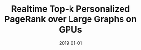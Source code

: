 ---
title: "Realtime Top-k Personalized PageRank over Large Graphs on GPUs"
date: 2019-01-01
publishDate: 2020-10-17T14:59:13.218875Z
authors: ["Jieming Shi", "Renchi Yang*", "Tianyuan Jin", "Xiaokui Xiao", "Yin Yang"]
publication_types: ["2"]
abstract: ""
featured: false
venue: "Proceedings of the VLDB Endowment (PVLDB)"
link: "http://www.vldb.org/pvldb/vol13/p15-shi.pdf"
code: "https://github.com/jmshi123/kPAR"
doi: "10.14778/3357377.3357379"
---
